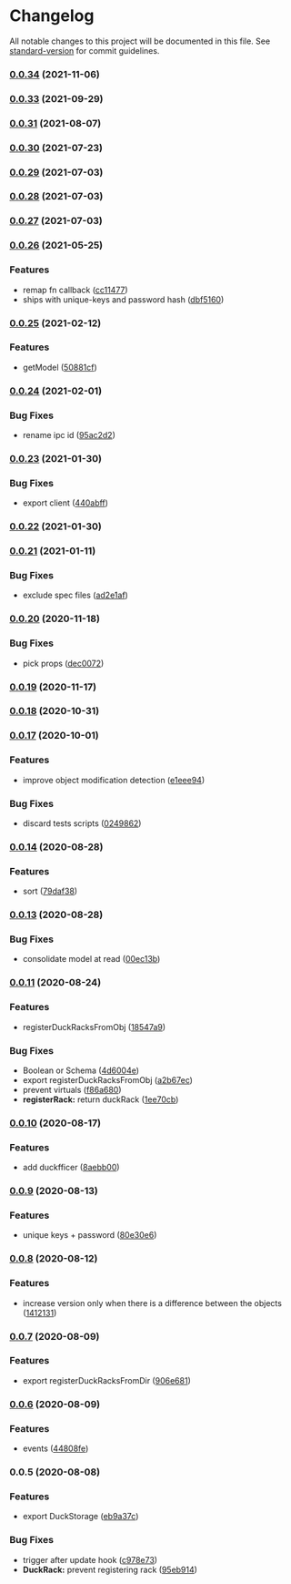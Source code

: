 # Changelog

All notable changes to this project will be documented in this file. See [standard-version](https://github.com/conventional-changelog/standard-version) for commit guidelines.

### [0.0.34](https://github.com/devtin/duck-storage/compare/v0.0.33...v0.0.34) (2021-11-06)

### [0.0.33](https://github.com/devtin/duck-storage/compare/v0.0.31...v0.0.33) (2021-09-29)

### [0.0.31](https://github.com/devtin/duck-storage/compare/v0.0.30...v0.0.31) (2021-08-07)

### [0.0.30](https://github.com/devtin/duck-storage/compare/v0.0.29...v0.0.30) (2021-07-23)

### [0.0.29](https://github.com/devtin/duck-storage/compare/v0.0.28...v0.0.29) (2021-07-03)

### [0.0.28](https://github.com/devtin/duck-storage/compare/v0.0.27...v0.0.28) (2021-07-03)

### [0.0.27](https://github.com/devtin/duck-storage/compare/v0.0.26...v0.0.27) (2021-07-03)

### [0.0.26](https://github.com/devtin/duck-storage/compare/v0.0.25...v0.0.26) (2021-05-25)


### Features

* remap fn callback ([cc11477](https://github.com/devtin/duck-storage/commit/cc114779ed570ed179cca6a9b986903fb1ae3d33))
* ships with unique-keys and password hash ([dbf5160](https://github.com/devtin/duck-storage/commit/dbf5160cb26dc823991560526d5eb930948a2cca))

### [0.0.25](https://github.com/devtin/duck-storage/compare/v0.0.24...v0.0.25) (2021-02-12)


### Features

* getModel ([50881cf](https://github.com/devtin/duck-storage/commit/50881cf0f846d81e1cad49f15c2672a7e82312bc))

### [0.0.24](https://github.com/devtin/duck-storage/compare/v0.0.23...v0.0.24) (2021-02-01)


### Bug Fixes

* rename ipc id ([95ac2d2](https://github.com/devtin/duck-storage/commit/95ac2d24bc40bce482c04c9ef81d4af163425c45))

### [0.0.23](https://github.com/devtin/duck-storage/compare/v0.0.22...v0.0.23) (2021-01-30)


### Bug Fixes

* export client ([440abff](https://github.com/devtin/duck-storage/commit/440abff0bbaaa32fecf6ca942caf7673efa382dc))

### [0.0.22](https://github.com/devtin/duck-storage/compare/v0.0.21...v0.0.22) (2021-01-30)

### [0.0.21](https://github.com/devtin/duck-storage/compare/v0.0.20...v0.0.21) (2021-01-11)


### Bug Fixes

* exclude spec files ([ad2e1af](https://github.com/devtin/duck-storage/commit/ad2e1af6afdeb5decdf62c56833745cf45dc4edf))

### [0.0.20](https://github.com/devtin/duck-storage/compare/v0.0.19...v0.0.20) (2020-11-18)


### Bug Fixes

* pick props ([dec0072](https://github.com/devtin/duck-storage/commit/dec00723a97f34e58d1bc5d11bfad8fc6e68cca1))

### [0.0.19](https://github.com/devtin/duck-storage/compare/v0.0.18...v0.0.19) (2020-11-17)

### [0.0.18](https://github.com/devtin/duck-storage/compare/v0.0.17...v0.0.18) (2020-10-31)

### [0.0.17](https://github.com/devtin/duck-storage/compare/v0.0.14...v0.0.17) (2020-10-01)


### Features

* improve object modification detection ([e1eee94](https://github.com/devtin/duck-storage/commit/e1eee94c30613eba70cfd3360b28257e699498b0))


### Bug Fixes

* discard tests scripts ([0249862](https://github.com/devtin/duck-storage/commit/0249862c2834003334433495276e5dcbddcd112b))

### [0.0.14](https://github.com/devtin/duck-storage/compare/v0.0.13...v0.0.14) (2020-08-28)


### Features

* sort ([79daf38](https://github.com/devtin/duck-storage/commit/79daf3898f5e9acd1e5d6b49b3e12be69951be9a))

### [0.0.13](https://github.com/devtin/duck-storage/compare/v0.0.11...v0.0.13) (2020-08-28)


### Bug Fixes

* consolidate model at read ([00ec13b](https://github.com/devtin/duck-storage/commit/00ec13be24a1aeb4ba2260eb7f5887719de64bf3))

### [0.0.11](https://github.com/devtin/duck-storage/compare/v0.0.10...v0.0.11) (2020-08-24)


### Features

* registerDuckRacksFromObj ([18547a9](https://github.com/devtin/duck-storage/commit/18547a93b8e92ea232655fe001f7222f7f9f274a))


### Bug Fixes

* Boolean or Schema ([4d6004e](https://github.com/devtin/duck-storage/commit/4d6004e52e3f842cbce5e589cc9c8e8c069ccc6c))
* export registerDuckRacksFromObj ([a2b67ec](https://github.com/devtin/duck-storage/commit/a2b67ec528ca0dc1315ae33e5dc698386a41336d))
* prevent virtuals ([f86a680](https://github.com/devtin/duck-storage/commit/f86a680135c149fd825d27fb95e9e90748576c23))
* **registerRack:** return duckRack ([1ee70cb](https://github.com/devtin/duck-storage/commit/1ee70cbcdfe77d64ebd5c906753055e727509ec3))

### [0.0.10](https://github.com/devtin/duck-storage/compare/v0.0.9...v0.0.10) (2020-08-17)


### Features

* add duckfficer ([8aebb00](https://github.com/devtin/duck-storage/commit/8aebb001f8532738fda52a99206516655b26f559))

### [0.0.9](https://github.com/devtin/duck-storage/compare/v0.0.8...v0.0.9) (2020-08-13)


### Features

* unique keys + password ([80e30e6](https://github.com/devtin/duck-storage/commit/80e30e6183ae2d9e821ad99312cc1954ea824c33))

### [0.0.8](https://github.com/devtin/duck-storage/compare/v0.0.7...v0.0.8) (2020-08-12)


### Features

* increase version only when there is a difference between the objects ([1412131](https://github.com/devtin/duck-storage/commit/1412131c3ef0c27bb9cdd78d466f6329acc4fe3d))

### [0.0.7](https://github.com/devtin/duck-storage/compare/v0.0.6...v0.0.7) (2020-08-09)


### Features

* export registerDuckRacksFromDir ([906e681](https://github.com/devtin/duck-storage/commit/906e6814d1c1a877212272243eab0346a0de38b7))

### [0.0.6](https://github.com/devtin/duck-storage/compare/v0.0.5...v0.0.6) (2020-08-09)


### Features

* events ([44808fe](https://github.com/devtin/duck-storage/commit/44808fedfe4a46beade9e63aeda1bf65fb5fa93e))

### 0.0.5 (2020-08-08)


### Features

* export DuckStorage ([eb9a37c](https://github.com/devtin/duck-storage/commit/eb9a37c429593e8c30fcfcd31759fd87d1b2a808))


### Bug Fixes

* trigger after update hook ([c978e73](https://github.com/devtin/duck-storage/commit/c978e738243865f6f1cb79bc49dbaaf7760d458b))
* **DuckRack:** prevent registering rack ([95eb914](https://github.com/devtin/duck-storage/commit/95eb914283efe4a9c09d14f240a29f8027db09ab))
